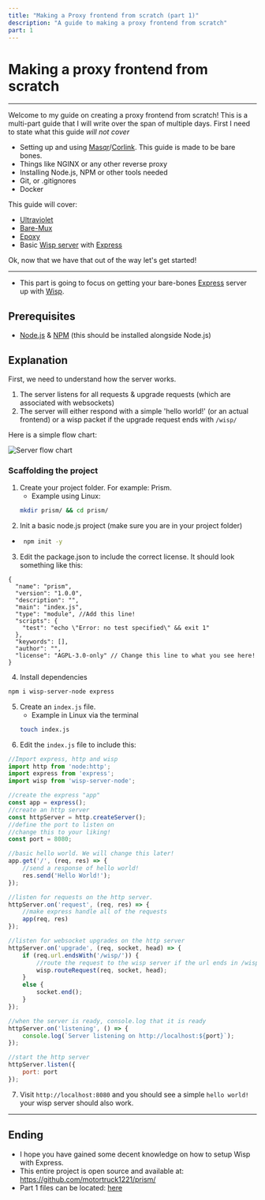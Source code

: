 ```yaml
---
title: "Making a Proxy frontend from scratch (part 1)"
description: "A guide to making a proxy frontend from scratch"
part: 1
---
```


# Making a proxy frontend from scratch
---

Welcome to my guide on creating a proxy frontend from scratch! This is a multi-part guide that I will write over the span of multiple days.
First I need to state what this guide *will not cover*

- Setting up and using [Masqr](https://github.com/titaniumnetwork-dev/masqrproject)/[Corlink](https://corlink.rubynetwork.co). This guide is made to be bare bones.
- Things like NGINX or any other reverse proxy
- Installing Node.js, NPM or other tools needed
- Git, or .gitignores
- Docker

This guide will cover:

- [Ultraviolet](https://github.com/titaniumnetwork-dev/ultraviolet)
- [Bare-Mux](https://github.com/mercuryworkshop/bare-mux)
- [Epoxy](https://github.com/mercuryworkshop/epoxy-tls)
- Basic [Wisp server](https://github.com/mercuryworkshop/wisp-protocol) with [Express](https://expressjs.com)

Ok, now that we have that out of the way let's get started!

---

- This part is going to focus on getting your bare-bones [Express](https://expressjs.com) server up with [Wisp](https://github.com/mercuryworkshop/wisp-protocol).

## Prerequisites

- [Node.js](https://nodejs.org/en) & [NPM](https://npmjs.com) (this should be installed alongside Node.js)

## Explanation

First, we need to understand how the server works.

1. The server listens for all requests & upgrade requests (which are associated with websockets)
2. The server will either respond with a simple 'hello world!' (or an actual frontend) or a wisp packet if the upgrade request ends with `/wisp/`

Here is a simple flow chart:

![Server flow chart](/blogs/frontend-scratch/server-flow-p1.png)

### Scaffolding the project

1. Create your project folder. For example: Prism.
    - Example using Linux:
    ```bash
    mkdir prism/ && cd prism/
    ```
2. Init a basic node.js project (make sure you are in your project folder)
 - ```bash
    npm init -y
    ```
3. Edit the package.json to include the correct license. It should look something like this:
```jsonc
{
  "name": "prism",
  "version": "1.0.0",
  "description": "",
  "main": "index.js",
  "type": "module", //Add this line!
  "scripts": {
    "test": "echo \"Error: no test specified\" && exit 1"
  },
  "keywords": [],
  "author": "",
  "license": "AGPL-3.0-only" // Change this line to what you see here!
}
```
4. Install dependencies
```bash
npm i wisp-server-node express
```
5. Create an `index.js` file.
    - Example in Linux via the terminal
    ```bash
    touch index.js
    ```
6. Edit the `index.js` file to include this:
```js
//Import express, http and wisp
import http from 'node:http';
import express from 'express';
import wisp from 'wisp-server-node';

//create the express "app"
const app = express();
//create an http server
const httpServer = http.createServer();
//define the port to listen on
//change this to your liking!
const port = 8080;

//basic hello world. We will change this later!
app.get('/', (req, res) => {
    //send a response of hello world!
    res.send('Hello World!');
});

//listen for requests on the http server.
httpServer.on('request', (req, res) => {
    //make express handle all of the requests
    app(req, res)
});

//listen for websocket upgrades on the http server
httpServer.on('upgrade', (req, socket, head) => {
    if (req.url.endsWith('/wisp/')) {
        //route the request to the wisp server if the url ends in /wisp/
        wisp.routeRequest(req, socket, head);
    }
    else {
        socket.end();
    }
});

//when the server is ready, console.log that it is ready
httpServer.on('listening', () => {
    console.log(`Server listening on http://localhost:${port}`);
});

//start the http server
httpServer.listen({
    port: port
});
```
7. Visit `http://localhost:8080` and you should see a simple `hello world!` your wisp server should also work.

---

## Ending

- I hope you have gained some decent knowledge on how to setup Wisp with Express.
- This entire project is open source and available at: https://github.com/motortruck1221/prism/
- Part 1 files can be located: [here](https://github.com/MotorTruck1221/prism/tree/f7e28e40213b9a282c06553467e74773f1c52597)
